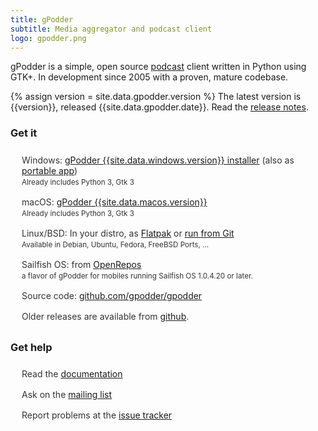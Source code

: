 ```yaml
---
title: gPodder
subtitle: Media aggregator and podcast client
logo: gpodder.png
---
```


<style>
ul {
    padding-left: 10px;
}

ul li {
    padding: 8px;
    list-style: none;
    color: #333;
}
</style>

gPodder is a simple, open source [podcast](https://en.wikipedia.org/wiki/Podcast) client written in Python using GTK+. In development since 2005 with a proven, mature codebase.

{% assign version = site.data.gpodder.version %}
The latest version is <span id="latest-version">{{version}}</span>, released <span id="release-date">{{site.data.gpodder.date}}</span>. Read the [release notes](https://github.com/gpodder/gpodder/releases).

### Get it

-   Windows: [gPodder {{site.data.windows.version}} installer][win] (also as [portable app][win-portable])<br>
    <small>Already includes Python 3, Gtk 3</small>
-   macOS: [gPodder {{site.data.macos.version}}][mac]<br>
    <small>Already includes Python 3, Gtk 3</small>
-   Linux/BSD: In your distro, as [Flatpak](https://flathub.org/apps/details/org.gpodder.gpodder) or [run from Git](docs/run-from-git.md)<br>
    <small>Available in Debian, Ubuntu, Fedora, FreeBSD Ports, ...</small>
-   Sailfish OS: from [OpenRepos](https://openrepos.net/content/keeperofthekeys/gpodder)<br>
    <small>a flavor of gPodder for mobiles running Sailfish OS 1.0.4.20 or later.</small>
-   Source code: [github.com/gpodder/gpodder](https://github.com/gpodder/gpodder)
-   Older releases are available from [github][releases].

### Get help

- Read the [documentation](docs/)
- Ask on the [mailing list](http://www.freelists.org/list/gpodder)
- Report problems at the [issue tracker](https://github.com/gpodder/gpodder/issues)

[win]: https://github.com/gpodder/gpodder/releases/download/{{site.data.windows.version}}/windows-gpodder-{{site.data.windows.version}}-installer.exe
[win-portable]: https://github.com/gpodder/gpodder/releases/download/{{site.data.windows.version}}/windows-gpodder-{{site.data.windows.version}}-portable.exe
[mac]: https://github.com/gpodder/gpodder/releases/download/{{site.data.macos.version}}/macOS-gPodder-{{site.data.macos.version}}.zip
[releases]: https://github.com/gpodder/gpodder/releases
